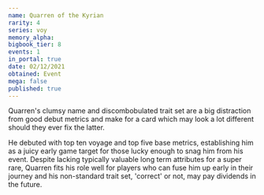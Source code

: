 ```yaml
---
name: Quarren of the Kyrian
rarity: 4
series: voy
memory_alpha:
bigbook_tier: 8
events: 1
in_portal: true
date: 02/12/2021
obtained: Event
mega: false
published: true
---
```


Quarren's clumsy name and discombobulated trait set are a big distraction from good debut metrics and make for a card which may look a lot different should they ever fix the latter.

He debuted with top ten voyage and top five base metrics, establishing him as a juicy early game target for those lucky enough to snag him from his event. Despite lacking typically valuable long term attributes for a super rare, Quarren fits his role well for players who can fuse him up early in their journey and his non-standard trait set, 'correct' or not, may pay dividends in the future.
